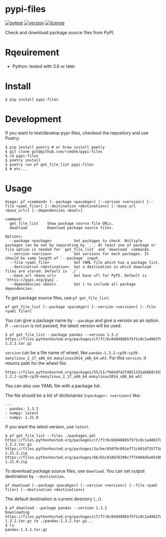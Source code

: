 # pypi-files
[![pytest](https://github.com/rcmdnk/pypi-files/actions/workflows/test.yml/badge.svg)](https://github.com/rcmdnk/pypi-files/actions/workflows/test.yml)
[![version](https://img.shields.io/pypi/v/pypi-files.svg)](https://pypi.python.org/pypi/pypi-files/)
[![license](https://img.shields.io/pypi/l/pypi-files.svg)](https://pypi.python.org/pypi/pypi-files/)

Check and download package source files from PyPI.


# Rqeuirement

* Python: tested with 3.6 or later

# Install

    $ pip install pypi-files

# Development

If you want to test/develop pypi-files, checkout the repository and use Poetry:

    $ pip install poetry # or brew install poetry
    $ git clone git@github.com/rcmdnk/pypi-files
    $ cd pypi-files
    $ poetry install
    $ poetry run pf get_file_list pypi-files
    $ # etc...

# Usage

    Usage: pf <command> [--package <pacakge>] [--version <version>] [--file <yaml_file>] [--destination <destination>] [--base_url <base_url>] [--dependencies <bool>]
    
    command:
      get_file_list    Show package source file URLs.
      download         Download package source files.
    
    Options:
      --package <package>          Set packages to check. Multiple packages can be set by separating by `,`. At least one of package or file option is needed for `get_file_list` and `download` commands.
      --version <version>          Set versions for each packages. It should be same length of `--package` input.
      --file <yaml_file>           Set YAML file which has a package list.
      --destination <destination>  Set a destination in which download files are stored. Default is `./`.
      --base_url <base_url>        Set base ufl for PyPI. Default is `httss://pypi.osg/pypi`.
      --dependencies <bool>        Set 1 to include all package dependencies.


To get package source files, use `pf get_file_list`:

    pf get_file_list [--package <pacakge>] [--version <version>] [--file <yaml file>]

You can give a package name by `--pacakge` and give a version as an option.
If `--version` is not passed, the latest version will be used.

    $ pf get_file_list --package pandas --version 1.3.2
    https://files.pythonhosted.org/packages/cf/f7/6c0dd488b5f5f1c0c1a48637df45046334d0be684faaf3536429f14aa9de/pandas-1.3.2.tar.gz


`version` can be a file name of wheel, like `pandas-1.3.2-cp39-cp39-manylinux_2_17_x86_64.manylinux2014_x86_64.whl`.
For this `version`, it returns path for the wheel file:

    https://files.pythonhosted.org/packages/55/51/fb64df42fd821331ab868c552452966d607eaac2c986fc3e7a50e1bf2951/pandas-1.3.2-cp39-cp39-manylinux_2_17_x86_64.manylinux2014_x86_64.whl

You can also use YAML file with a package list.

The file should be a list of dictionaries (`<package>: <version>`) like:

    ---
    - pandas: 1.3.2
    - numpy: latest
    - numpy: 1.21.0

If you want the latest version, use `latest`.

    $ pf get_file_list --files ./packages.yml
    https://files.pythonhosted.org/packages/cf/f7/6c0dd488b5f5f1c0c1a48637df45046334d0be684faaf3536429f14aa9de/pandas-1.3.2.tar.gz
    https://files.pythonhosted.org/packages/3a/be/650f9c091ef71cb01d735775d554e068752d3ff63d7943b26316dc401749/numpy-1.21.2.zip
    https://files.pythonhosted.org/packages/66/03/818876390c7ff4484d5a05398a618cfdaf0a2b9abb3a7c7ccd59fe181008/numpy-1.21.0.zip

To download package source files, use `download`.
You can set output destination by `--destination`.

    pf download [--package <pacakge>] [--version <version>] [--file <yaml file>] [--destination <destination>]

The default destination is current directory (`./`).

    $ pf download --package pandas --version 1.3.2
    Downloading https://files.pythonhosted.org/packages/cf/f7/6c0dd488b5f5f1c0c1a48637df45046334d0be684faaf3536429f14aa9de/pandas-1.3.2.tar.gz to ./pandas-1.3.2.tar.gz...
    $ ls
    pandas-1.3.2.tar.gz
